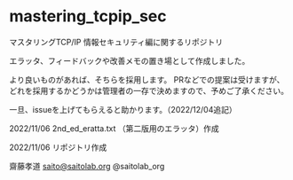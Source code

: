 # mastering_tcpip_sec
マスタリングTCP/IP 情報セキュリティ編に関するリポジトリ

エラッタ、フィードバックや改善メモの置き場として作成しました。 

より良いものがあれば、そちらを採用します。 PRなどでの提案は受けますが、どれを採用するかどうかは管理者の一存で決めますので、予めご了承ください。

一旦、issueを上げてもらえると助かります。（2022/12/04追記）


2022/11/06 2nd_ed_eratta.txt （第二版用のエラッタ）作成

2022/11/06 リポジトリ作成

齋藤孝道 saito@saitolab.org @saitolab_org
